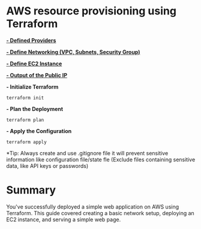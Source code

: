 # AWS resource provisioning using Terraform

[**- Defined Providers**](https://github.com/aishwaryaa-glitch/Learning-Terraform/blob/main/Project-1%20Level_Easy/provider.tf)

[**- Define Networking (VPC, Subnets, Security Group)**](https://github.com/aishwaryaa-glitch/Learning-Terraform/blob/main/Project-1%20Level_Easy/vpc.tf)

[**- Define EC2 Instance**](https://github.com/aishwaryaa-glitch/Learning-Terraform/blob/main/Project-1%20Level_Easy/ec2.tf)

[**- Output of the Public IP**](https://github.com/aishwaryaa-glitch/Learning-Terraform/blob/main/Project-1%20Level_Easy/output.tf)

**- Initialize Terraform**
```
terraform init
```

**- Plan the Deployment**
```
terraform plan
```

**- Apply the Configuration**
```
terraform apply
```

*Tip: Always create and use .gitignore file it will prevent sensitive information like configuration file/state fle (Exclude files containing sensitive data, like API keys or passwords) 

# Summary
You've successfully deployed a simple web application on AWS using Terraform. This guide covered creating a basic network setup, deploying an EC2 instance, and serving a simple web page.
